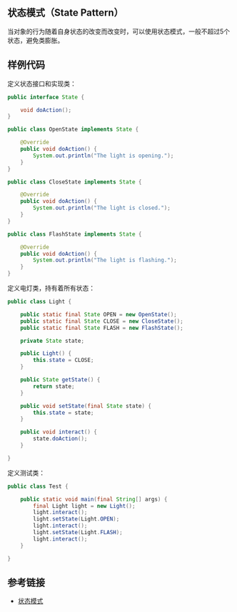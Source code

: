 <!--
date: 2022-01-18T22:34:12+08:00
lastmod: 2022-01-25T22:34:12+08:00
-->
## 状态模式（State Pattern）

当对象的行为随着自身状态的改变而改变时，可以使用状态模式，一般不超过5个状态，避免类膨胀。

## 样例代码

定义状态接口和实现类：

```java
public interface State {

    void doAction();
}

public class OpenState implements State {

    @Override
    public void doAction() {
        System.out.println("The light is opening.");
    }
}

public class CloseState implements State {

    @Override
    public void doAction() {
        System.out.println("The light is closed.");
    }
}

public class FlashState implements State {

    @Override
    public void doAction() {
        System.out.println("The light is flashing.");
    }
}
```

定义电灯类，持有着所有状态：

```java
public class Light {

    public static final State OPEN = new OpenState();
    public static final State CLOSE = new CloseState();
    public static final State FLASH = new FlashState();

    private State state;

    public Light() {
        this.state = CLOSE;
    }

    public State getState() {
        return state;
    }

    public void setState(final State state) {
        this.state = state;
    }

    public void interact() {
        state.doAction();
    }

}
```

定义测试类：

```java
public class Test {

    public static void main(final String[] args) {
        final Light light = new Light();
        light.interact();
        light.setState(Light.OPEN);
        light.interact();
        light.setState(Light.FLASH);
        light.interact();
    }

}
```

## 参考链接

* [状态模式](https://www.runoob.com/design-pattern/state-pattern.html)